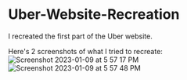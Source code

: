 # Uber-Website-Recreation

I recreated the first part of the Uber website.

Here's 2 screenshots of what I tried to recreate:
![Screenshot 2023-01-09 at 5 57 17 PM](https://user-images.githubusercontent.com/115902143/211445031-24bd439a-142c-441c-931f-dd63dca16e45.png)
![Screenshot 2023-01-09 at 5 57 48 PM](https://user-images.githubusercontent.com/115902143/211445075-d6426e46-bdcb-4e8b-bf4b-3cbdbb2e96f9.png)
